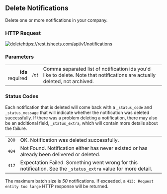 ## Delete Notifications

Delete one or more notifications in your company.

### HTTP Request

<img src="../../images/delete.png" alt="delete"/><api>https://rest.tsheets.com/api/v1/notifications</api>

### Parameters
|                |             |             |
| -------------: | :---------: | ----------- |
| **ids**<br/>required | _Int_ | Comma separated list of notification ids you'd like to delete. Note that notifications are actually deleted, not archived. |

### Status Codes
Each notification that is deleted will come back with a `_status_code` and `_status_message` that will indicate whether the notification was deleted successfully. If there was a problem deleting a notification, there may also be an additional field, `_status_extra`, which will contain more details about the failure.

|         |          |
| :-----: | :------- |
| <code class="level200">200</code> | OK. Notification was deleted successfully. |
| <code class="level400">404</code> | Not Found. Notification either has never existed or has already been delivered or deleted. |
| <code class="level400">417</code> | Expectation Failed. Something went wrong for this notification. See the `_status_extra` value for more detail. |

<aside class="notice">
The maximum batch size is <i>50</i> notifications. If exceeded, a <code class="standout">413: Request entity too large</code> HTTP response will be returned.
</aside>
 
